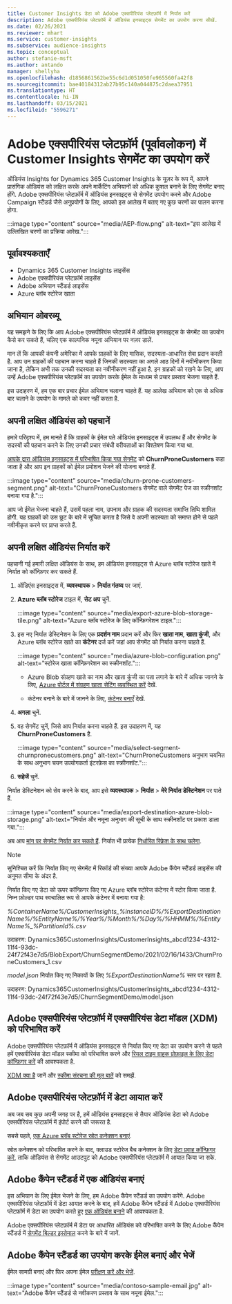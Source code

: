 ```yaml
---
title: Customer Insights डेटा को Adobe एक्सपीरियंस प्लेटफ़ॉर्म में निर्यात करें
description: Adobe एक्सपीरियंस प्लेटफ़ॉर्म में ऑडियंस इनसाइट्स सेगमेंट का उपयोग करना सीखें.
ms.date: 02/26/2021
ms.reviewer: mhart
ms.service: customer-insights
ms.subservice: audience-insights
ms.topic: conceptual
author: stefanie-msft
ms.author: antando
manager: shellyha
ms.openlocfilehash: d1856861562be55c6d1d051050fe965560fa42f8
ms.sourcegitcommit: bae40184312ab27b95c140a044875c2daea37951
ms.translationtype: HT
ms.contentlocale: hi-IN
ms.lasthandoff: 03/15/2021
ms.locfileid: "5596271"
---
```

# <a name="use-customer-insights-segments-in-adobe-experience-platform-preview"></a>Adobe एक्सपीरियंस प्लेटफ़ॉर्म (पूर्वावलोकन) में Customer Insights सेगमेंट का उपयोग करें

ऑडियंस Insights for Dynamics 365 Customer Insights के यूज़र के रूप में, आपने प्रासंगिक ऑडियंस को लक्षित करके अपने मार्केटिंग अभियानों को अधिक कुशल बनाने के लिए सेगमेंट बनाए होंगे. Adobe एक्सपीरियंस प्लेटफ़ॉर्म में ऑडियंस इनसाइट्स से सेगमेंट उपयोग करने और Adobe Campaign स्टैंडर्ड जैसे अनुप्रयोगों के लिए, आपको इस आलेख में बताए गए कुछ चरणों का पालन करना होगा.

:::image type="content" source="media/AEP-flow.png" alt-text="इस आलेख में उल्लिखित चरणों का प्रक्रिया आरेख.":::

## <a name="prerequisites"></a>पूर्वावश्यकताएँ

-   Dynamics 365 Customer Insights लाइसेंस
-   Adobe एक्सपीरियंस प्लेटफ़ॉर्म लाइसेंस
-   Adobe अभियान स्टैंडर्ड लाइसेंस
-   Azure ब्लॉब स्टोरेज खाता

## <a name="campaign-overview"></a>अभियान ओवरव्यू

यह समझने के लिए कि आप Adobe एक्सपीरियंस प्लेटफ़ॉर्म में ऑडियंस इनसाइट्स के सेगमेंट का उपयोग कैसे कर सकते हैं, चलिए एक काल्पनिक नमूना अभियान पर नज़र डालें.

मान लें कि आपकी कंपनी अमेरिका में आपके ग्राहकों के लिए मासिक, सदस्यता-आधारित सेवा प्रदान करती है. आप उन ग्राहकों की पहचान करना चाहते हैं जिनकी सदस्यता का अगले आठ दिनों में नवीनीकरण किया जाना है, लेकिन अभी तक उनकी सदस्यता का नवीनीकरण नहीं हुआ है. इन ग्राहकों को रखने के लिए, आप उन्हें Adobe एक्सपीरियंस प्लेटफ़ॉर्म का उपयोग करके ईमेल के माध्यम से प्रचार प्रस्ताव भेजना चाहते हैं.

इस उदाहरण में, हम एक बार प्रचार ईमेल अभियान चलाना चाहते हैं. यह आलेख अभियान को एक से अधिक बार चलाने के उपयोग के मामले को कवर नहीं करता है.

## <a name="identify-your-target-audience"></a>अपनी लक्षित ऑडियंस को पहचानें

हमारे परिदृश्य में, हम मानते हैं कि ग्राहकों के ईमेल पते ऑडियंस इनसाइट्स में उपलब्ध हैं और सेगमेंट के सदस्यों की पहचान करने के लिए उनकी प्रचार संबंधी वरीयताओं का विश्लेषण किया गया था.

[आपके द्वारा ऑडियंस इनसाइट्स में परिभाषित किया गया सेगमेंट](segments.md) को **ChurnProneCustomers** कहा जाता है और आप इन ग्राहकों को ईमेल प्रमोशन भेजने की योजना बनाते हैं.

:::image type="content" source="media/churn-prone-customers-segment.png" alt-text="ChurnProneCustomers सेगमेंट वाले सेगमेंट पेज का स्क्रीनशॉट बनाया गया है.":::

आप जो ईमेल भेजना चाहते हैं, उसमें पहला नाम, उपनाम और ग्राहक की सदस्यता समाप्ति तिथि शामिल होगी. यह ग्राहकों को उस छूट के बारे में सूचित करता है जिसे वे अपनी सदस्यता को समाप्त होने से पहले नवीनीकृत करने पर प्राप्त करते हैं.

## <a name="export-your-target-audience"></a>अपनी लक्षित ऑडियंस निर्यात करें

पहचानी गई हमारी लक्षित ऑडियंस के साथ, हम ऑडियंस इनसाइट्स से Azure ब्लॉब स्टोरेज खाते में निर्यात को कॉन्फ़िगर कर सकते हैं.

1. ऑडिएंस इनसाइट्स में, **व्यवस्थापक** > **निर्यात गंतव्य** पर जाएं.

1. **Azure ब्लॉब स्टोरेज** टाइल में, **सेट अप** चुनें.

   :::image type="content" source="media/export-azure-blob-storage-tile.png" alt-text="Azure ब्लॉब स्टोरेज के लिए कॉन्फ़िगरेशन टाइल.":::

1. इस नए निर्यात डेस्टिनेशन के लिए एक **प्रदर्शन नाम** प्रदान करें और फिर **खाता नाम**, **खाता कुंजी**, और Azure ब्लॉब स्टोरेज खाते का **कंटेनर** दर्ज करें जहां आप सेगमेंट को निर्यात करना चाहते हैं.  
      
   :::image type="content" source="media/azure-blob-configuration.png" alt-text="स्टोरेज खाता कॉन्फ़िगरेशन का स्क्रीनशॉट."::: 

   - Azure Blob संग्रहण खाते का नाम और खाता कुंजी का पता लगाने के बारे में अधिक जानने के लिए, [Azure पोर्टल में संग्रहण खाता सेटिंग व्यवस्थित करें](/azure/storage/common/storage-account-manage) देखें.

   - कंटेनर बनाने के बारे में जानने के लिए, [कंटेनर बनाएँ](/azure/storage/blobs/storage-quickstart-blobs-portal#create-a-container) देखें.

1. **अगला** चुनें.

1. वह सेगमेंट चुनें, जिसे आप निर्यात करना चाहते हैं. इस उदाहरण में, यह **ChurnProneCustomers** है.

   :::image type="content" source="media/select-segment-churnpronecustomers.png" alt-text="ChurnProneCustomers अनुभाग चयनित के साथ अनुभाग चयन उपयोगकर्ता इंटरफ़ेस का स्क्रीनशॉट.":::

1. **सहेजें** चुनें.

निर्यात डेस्टिनेशन को सेव करने के बाद, आप इसे **व्यवस्थापक** > **निर्यात** > **मेरे निर्यात डेस्टिनेशन** पर पाते हैं.

:::image type="content" source="media/export-destination-azure-blob-storage.png" alt-text="निर्यात और नमूना अनुभाग की सूची के साथ स्क्रीनशॉट पर प्रकाश डाला गया.":::

अब आप [मांग पर सेगमेंट निर्यात कर सकते हैं](export-destinations.md#export-data-on-demand). निर्यात भी प्रत्येक [निर्धारित रिफ्रेश के साथ चलेगा](system.md).

> [!NOTE]
> सुनिश्चित करें कि निर्यात किए गए सेगमेंट में रिकॉर्ड की संख्या आपके Adobe कैंपेन स्टैंडर्ड लाइसेंस की अनुमत सीमा के अंदर है.

निर्यात किए गए डेटा को ऊपर कॉन्फ़िगर किए गए Azure ब्लॉब स्टोरेज कंटेनर में स्टोर किया जाता है. निम्न फ़ोल्डर पाथ स्वचालित रूप से आपके कंटेनर में बनाया गया है:

*%ContainerName%/CustomerInsights_%instanceID%/%ExportDestinationName%/%EntityName%/%Year%/%Month%/%Day%/%HHMM%/%EntityName%_%PartitionId%.csv*

उदाहरण: Dynamics365CustomerInsights/CustomerInsights_abcd1234-4312-11f4-93dc-24f72f43e7d5/BlobExport/ChurnSegmentDemo/2021/02/16/1433/ChurnProneCustomers_1.csv

*model.json* निर्यात किए गए निकायों के लिए *%ExportDestinationName%* स्तर पर रहता है.

उदाहरण: Dynamics365CustomerInsights/CustomerInsights_abcd1234-4312-11f4-93dc-24f72f43e7d5/ChurnSegmentDemo/model.json

## <a name="define-experience-data-model-xdm-in-adobe-experience-platform"></a>Adobe एक्सपीरियंस प्लेटफ़ॉर्म में एक्सपीरियंस डेटा मॉडल (XDM) को परिभाषित करें

Adobe एक्सपीरियंस प्लेटफ़ॉर्म में ऑडियंस इनसाइट्स से निर्यात किए गए डेटा का उपयोग करने से पहले हमें एक्सपीरियंस डेटा मॉडल स्कीमा को परिभाषित करने और [रियल टाइम ग्राहक प्रोफ़ाइल के लिए डेटा कॉन्फ़िगर करें](https://experienceleague.adobe.com/docs/experience-platform/profile/tutorials/dataset-configuration.html#tutorials) की आवश्यकता है.

[XDM क्या है](https://experienceleague.adobe.com/docs/experience-platform/xdm/home.html) जानें और [स्कीमा संरचना की मूल बातें](https://experienceleague.adobe.com/docs/experience-platform/xdm/schema/composition.html#schema) को समझें.

## <a name="import-data-into-adobe-experience-platform"></a>Adobe एक्सपीरियंस प्लेटफ़ॉर्म में डेटा आयात करें

अब जब सब कुछ अपनी जगह पर है, हमें ऑडियंस इनसाइट्स से तैयार ऑडियंस डेटा को Adobe एक्सपीरियंस प्लेटफ़ॉर्म में इंपोर्ट करने की जरूरत है.

सबसे पहले, [एक Azure ब्लॉब स्टोरेज स्रोत कनेक्शन बनाएं](https://experienceleague.adobe.com/docs/experience-platform/sources/ui-tutorials/create/cloud-storage/blob.html#getting-started).    

स्रोत कनेक्शन को परिभाषित करने के बाद, क्लाउड स्टोरेज बैच कनेक्शन के लिए [डेटा प्रवाह कॉन्फ़िगर करें](https://experienceleague.adobe.com/docs/experience-platform/sources/ui-tutorials/dataflow/cloud-storage.html#ui-tutorials), ताकि ऑडियंस से सेगमेंट आउटपुट को Adobe एक्सपीरियंस प्लेटफ़ॉर्म में आयात किया जा सके.

## <a name="create-an-audience-in-adobe-campaign-standard"></a>Adobe कैंपेन स्टैंडर्ड में एक ऑडियंस बनाएं

इस अभियान के लिए ईमेल भेजने के लिए, हम Adobe कैंपेन स्टैंडर्ड का उपयोग करेंगे. Adobe एक्सपीरियंस प्लेटफ़ॉर्म में डेटा आयात करने के बाद, हमें Adobe कैंपेन स्टैंडर्ड में Adobe एक्सपीरियंस प्लेटफ़ॉर्म में डेटा का उपयोग करते हुए [एक ऑडियंस बनाने](https://experienceleague.adobe.com/docs/campaign-standard/using/profiles-and-audiences/get-started-profiles-and-audiences.html#permission) की आवश्यकता है.

Adobe एक्सपीरियंस प्लेटफ़ॉर्म में डेटा पर आधारित ऑडियंस को परिभाषित करने के लिए Adobe कैंपेन स्टैंडर्ड में [सेगमेंट बिल्डर इस्तेमाल](https://experienceleague.adobe.com/docs/campaign-standard/using/profiles-and-audiences/working-with-adobe-experience-platform/aep-using-segment-builder.html#building-a-segment) करने के बारे में जानें.

## <a name="create-and-send-the-email-using-adobe-campaign-standard"></a>Adobe कैंपेन स्टैंडर्ड का उपयोग करके ईमेल बनाएं और भेजें

ईमेल सामग्री बनाएं और फिर अपना ईमेल [परीक्षण करें और भेजें](https://experienceleague.adobe.com/docs/campaign-standard/using/testing-and-sending/get-started-sending-messages.html#preparing-and-testing-messages).

:::image type="content" source="media/contoso-sample-email.jpg" alt-text="Adobe कैंपेन स्टैंडर्ड से नवीकरण प्रस्ताव के साथ नमूना ईमेल.":::